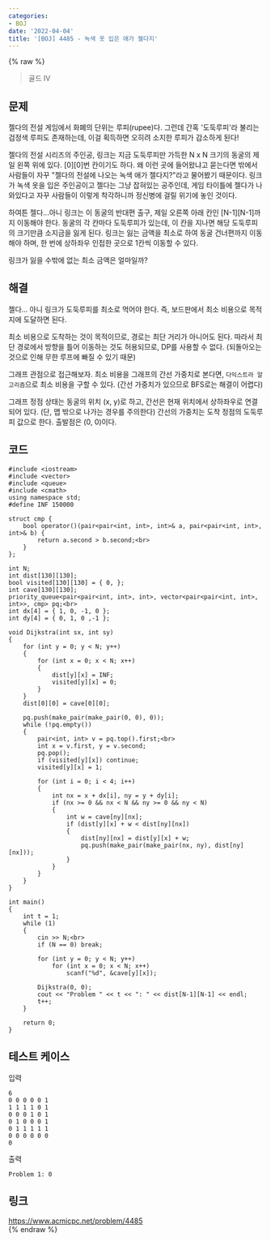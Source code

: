 ```yaml
---
categories:
- BOJ
date: '2022-04-04'
title: '[BOJ] 4485 - 녹색 옷 입은 애가 젤다지'
---
```


{% raw %}
> 골드 IV<br>

## 문제
젤다의 전설 게임에서 화폐의 단위는 루피(rupee)다. 그런데 간혹 '도둑루피'라 불리는 검정색 루피도 존재하는데, 이걸 획득하면 오히려 소지한 루피가 감소하게 된다!

젤다의 전설 시리즈의 주인공, 링크는 지금 도둑루피만 가득한 N x N 크기의 동굴의 제일 왼쪽 위에 있다. [0][0]번 칸이기도 하다. 왜 이런 곳에 들어왔냐고 묻는다면 밖에서 사람들이 자꾸 "젤다의 전설에 나오는 녹색 애가 젤다지?"라고 물어봤기 때문이다. 링크가 녹색 옷을 입은 주인공이고 젤다는 그냥 잡혀있는 공주인데, 게임 타이틀에 젤다가 나와있다고 자꾸 사람들이 이렇게 착각하니까 정신병에 걸릴 위기에 놓인 것이다.

하여튼 젤다...아니 링크는 이 동굴의 반대편 출구, 제일 오른쪽 아래 칸인 [N-1][N-1]까지 이동해야 한다. 동굴의 각 칸마다 도둑루피가 있는데, 이 칸을 지나면 해당 도둑루피의 크기만큼 소지금을 잃게 된다. 링크는 잃는 금액을 최소로 하여 동굴 건너편까지 이동해야 하며, 한 번에 상하좌우 인접한 곳으로 1칸씩 이동할 수 있다.

링크가 잃을 수밖에 없는 최소 금액은 얼마일까?

##  해결
젤다... 아니 링크가 도둑루피를 최소로 먹어야 한다. 즉, 보드판에서 최소 비용으로 목적지에 도달하면 된다.

최소 비용으로 도착하는 것이 목적이므로, 경로는 최단 거리가 아니어도 된다. 따라서 최단 경로에서 방향을 틀어 이동하는 것도 허용되므로, DP를 사용할 수 없다. (되돌아오는 것으로 인해 무한 루프에 빠질 수 있기 때문)

그래프 관점으로 접근해보자. 최소 비용을 그래프의 간선 가중치로 본다면, `다익스트라 알고리즘`으로 최소 비용을 구할 수 있다. (간선 가중치가 있으므로 BFS로는 해결이 어렵다)

그래프 정점 상태는 동굴의 위치 (x, y)로 하고, 간선은 현재 위치에서 상하좌우로 연결되어 있다. (단, 맵 밖으로 나가는 경우를 주의한다) 간선의 가중치는 도착 정점의 도둑루피 값으로 한다. 출발점은 (0, 0)이다.

## 코드
```
#include <iostream>
#include <vector>
#include <queue>
#include <cmath>
using namespace std;
#define INF 150000

struct cmp {
	bool operator()(pair<pair<int, int>, int>& a, pair<pair<int, int>, int>& b) {
		return a.second > b.second;<br>
	}
};

int N;
int dist[130][130];
bool visited[130][130] = { 0, };
int cave[130][130];
priority_queue<pair<pair<int, int>, int>, vector<pair<pair<int, int>, int>>, cmp> pq;<br>
int dx[4] = { 1, 0, -1, 0 };
int dy[4] = { 0, 1, 0 ,-1 };

void Dijkstra(int sx, int sy)
{
	for (int y = 0; y < N; y++)
	{
		for (int x = 0; x < N; x++)
		{
			dist[y][x] = INF;
			visited[y][x] = 0;
		}
	}
	dist[0][0] = cave[0][0];

	pq.push(make_pair(make_pair(0, 0), 0));
	while (!pq.empty())
	{
		pair<int, int> v = pq.top().first;<br>
		int x = v.first, y = v.second;
		pq.pop();
		if (visited[y][x]) continue;
		visited[y][x] = 1;

		for (int i = 0; i < 4; i++)
		{
			int nx = x + dx[i], ny = y + dy[i];
			if (nx >= 0 && nx < N && ny >= 0 && ny < N)
			{
				int w = cave[ny][nx];
				if (dist[y][x] + w < dist[ny][nx])
				{
					dist[ny][nx] = dist[y][x] + w;
					pq.push(make_pair(make_pair(nx, ny), dist[ny][nx]));
				}
			}
		}
	}
}

int main()
{
	int t = 1;
	while (1)
	{
		cin >> N;<br>
		if (N == 0) break;

		for (int y = 0; y < N; y++)
			for (int x = 0; x < N; x++)
				scanf("%d", &cave[y][x]);

		Dijkstra(0, 0);
		cout << "Problem " << t << ": " << dist[N-1][N-1] << endl;
		t++;
	}
	
	return 0;
}
```

## 테스트 케이스
입력
```
6 
0 0 0 0 0 1 
1 1 1 1 0 1 
0 0 0 1 0 1 
0 1 0 0 0 1 
0 1 1 1 1 1 
0 0 0 0 0 0 
0 
```
출력
```
Problem 1: 0
```

## 링크
https://www.acmicpc.net/problem/4485<br>
{% endraw %}